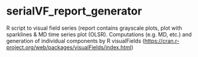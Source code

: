 # serialVF_report_generator
R script to visual field series (report contains grayscale plots, plot with sparklines &amp; MD time series plot (OLSR). Computations (e.g. MD, etc.) and generation of individual components by R visualFields (https://cran.r-project.org/web/packages/visualFields/index.html) 
